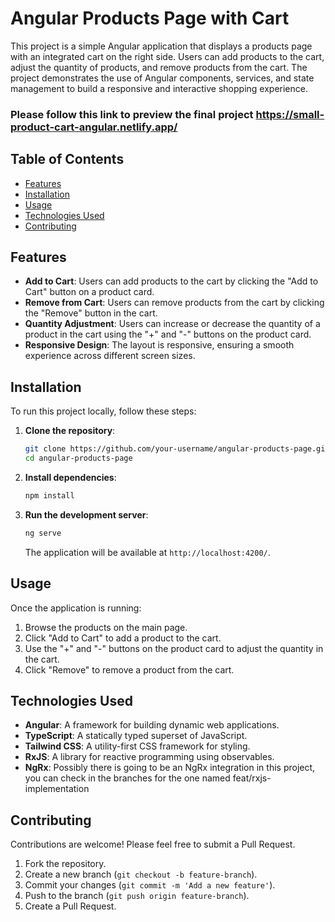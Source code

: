# Angular Products Page with Cart

This project is a simple Angular application that displays a products page with an integrated cart on the right side. Users can add products to the cart, adjust the quantity of products, and remove products from the cart. The project demonstrates the use of Angular components, services, and state management to build a responsive and interactive shopping experience.

### Please follow this link to preview the final project https://small-product-cart-angular.netlify.app/

## Table of Contents

- [Features](#features)
- [Installation](#installation)
- [Usage](#usage)
- [Technologies Used](#technologies-used)
- [Contributing](#contributing)

## Features

- **Add to Cart**: Users can add products to the cart by clicking the "Add to Cart" button on a product card.
- **Remove from Cart**: Users can remove products from the cart by clicking the "Remove" button in the cart.
- **Quantity Adjustment**: Users can increase or decrease the quantity of a product in the cart using the "+" and "-" buttons on the product card.
- **Responsive Design**: The layout is responsive, ensuring a smooth experience across different screen sizes.

## Installation

To run this project locally, follow these steps:

1. **Clone the repository**:

   ```bash
   git clone https://github.com/your-username/angular-products-page.git
   cd angular-products-page
   ```

2. **Install dependencies**:

   ```bash
   npm install
   ```

3. **Run the development server**:
   ```bash
   ng serve
   ```
   The application will be available at `http://localhost:4200/`.

## Usage

Once the application is running:

1. Browse the products on the main page.
2. Click "Add to Cart" to add a product to the cart.
3. Use the "+" and "-" buttons on the product card to adjust the quantity in the cart.
4. Click "Remove" to remove a product from the cart.

## Technologies Used

- **Angular**: A framework for building dynamic web applications.
- **TypeScript**: A statically typed superset of JavaScript.
- **Tailwind CSS**: A utility-first CSS framework for styling.
- **RxJS**: A library for reactive programming using observables.
- **NgRx**: Possibly there is going to be an NgRx integration in this project, you can check in the branches for the one named feat/rxjs-implementation

## Contributing

Contributions are welcome! Please feel free to submit a Pull Request.

1. Fork the repository.
2. Create a new branch (`git checkout -b feature-branch`).
3. Commit your changes (`git commit -m 'Add a new feature'`).
4. Push to the branch (`git push origin feature-branch`).
5. Create a Pull Request.
